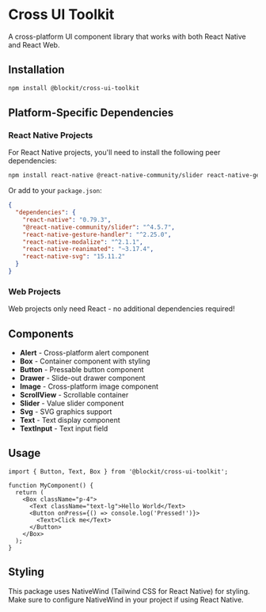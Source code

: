 # Cross UI Toolkit

A cross-platform UI component library that works with both React Native and React Web.

## Installation

```bash
npm install @blockit/cross-ui-toolkit
```

## Platform-Specific Dependencies

### React Native Projects

For React Native projects, you'll need to install the following peer dependencies:

```bash
npm install react-native @react-native-community/slider react-native-gesture-handler react-native-modalize react-native-reanimated react-native-svg
```

Or add to your `package.json`:

```json
{
  "dependencies": {
    "react-native": "0.79.3",
    "@react-native-community/slider": "^4.5.7",
    "react-native-gesture-handler": "^2.25.0",
    "react-native-modalize": "^2.1.1",
    "react-native-reanimated": "~3.17.4",
    "react-native-svg": "15.11.2"
  }
}
```

### Web Projects

Web projects only need React - no additional dependencies required!

## Components

- **Alert** - Cross-platform alert component
- **Box** - Container component with styling
- **Button** - Pressable button component
- **Drawer** - Slide-out drawer component
- **Image** - Cross-platform image component
- **ScrollView** - Scrollable container
- **Slider** - Value slider component
- **Svg** - SVG graphics support
- **Text** - Text display component
- **TextInput** - Text input field

## Usage

```tsx
import { Button, Text, Box } from '@blockit/cross-ui-toolkit';

function MyComponent() {
  return (
    <Box className="p-4">
      <Text className="text-lg">Hello World</Text>
      <Button onPress={() => console.log('Pressed!')}>
        <Text>Click me</Text>
      </Button>
    </Box>
  );
}
```

## Styling

This package uses NativeWind (Tailwind CSS for React Native) for styling. Make sure to configure NativeWind in your project if using React Native.